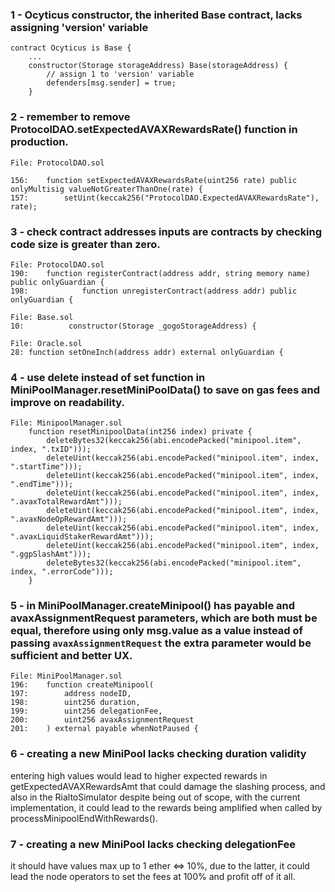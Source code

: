 ### 1 - Ocyticus constructor, the inherited Base contract, lacks assigning 'version' variable
```
contract Ocyticus is Base {
	...
	constructor(Storage storageAddress) Base(storageAddress) {
		// assign 1 to 'version' variable
		defenders[msg.sender] = true;
	}
```
### 2 - remember to remove ProtocolDAO.setExpectedAVAXRewardsRate() function in production.
```
File: ProtocolDAO.sol

156: 	function setExpectedAVAXRewardsRate(uint256 rate) public onlyMultisig valueNotGreaterThanOne(rate) {
157:		setUint(keccak256("ProtocolDAO.ExpectedAVAXRewardsRate"), rate);

```
### 3 - check contract addresses inputs are contracts by checking code size is greater than zero.
```
File: ProtocolDAO.sol
190: 	function registerContract(address addr, string memory name) public onlyGuardian {
198:	        function unregisterContract(address addr) public onlyGuardian {

File: Base.sol
10:	         constructor(Storage _gogoStorageAddress) {

File: Oracle.sol
28:	function setOneInch(address addr) external onlyGuardian {
```

### 4 - use delete instead of set function in MiniPoolManager.resetMiniPoolData() to save on gas fees and improve on readability.
```
File: MinipoolManager.sol
	function resetMinipoolData(int256 index) private {
		deleteBytes32(keccak256(abi.encodePacked("minipool.item", index, ".txID")));
		deleteUint(keccak256(abi.encodePacked("minipool.item", index, ".startTime")));
		deleteUint(keccak256(abi.encodePacked("minipool.item", index, ".endTime")));
		deleteUint(keccak256(abi.encodePacked("minipool.item", index, ".avaxTotalRewardAmt")));
		deleteUint(keccak256(abi.encodePacked("minipool.item", index, ".avaxNodeOpRewardAmt")));
		deleteUint(keccak256(abi.encodePacked("minipool.item", index, ".avaxLiquidStakerRewardAmt")));
		deleteUint(keccak256(abi.encodePacked("minipool.item", index, ".ggpSlashAmt")));
		deleteBytes32(keccak256(abi.encodePacked("minipool.item", index, ".errorCode")));
	}
```
### 5 - in MiniPoolManager.createMinipool() has payable and avaxAssignmentRequest parameters, which are both must be equal, therefore using only msg.value as a value instead of passing `avaxAssignmentRequest` the extra parameter would be sufficient and better UX.

```
File: MiniPoolManager.sol
196:	function createMinipool(
197:		address nodeID,
198:		uint256 duration,
199:		uint256 delegationFee,
200:		uint256 avaxAssignmentRequest
201:	) external payable whenNotPaused {
```
### 6 - creating a new MiniPool lacks checking duration validity

entering high values would lead to higher expected rewards in getExpectedAVAXRewardsAmt that could damage the slashing process, and also in the RialtoSimulator despite being out of scope, with the current implementation, it could lead to the rewards being amplified when called by processMinipoolEndWithRewards().

### 7 - creating a new MiniPool lacks checking delegationFee

it should have values max up to 1 ether <=> 10%, due to the latter, it could lead the node operators to set the fees at 100% and profit off of it all.